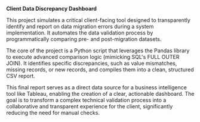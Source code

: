 **Client Data Discrepancy Dashboard**

This project simulates a critical client-facing tool designed to transparently identify and report on data migration errors during a system implementation. 
It automates the data validation process by programmatically comparing pre- and post-migration datasets.

The core of the project is a Python script that leverages the Pandas library to execute advanced comparison logic (mimicking SQL's FULL OUTER JOIN). 
It identifies specific discrepancies, such as value mismatches, missing records, or new records, and compiles them into a clean, structured CSV report.

This final report serves as a direct data source for a business intelligence tool like Tableau, enabling the creation of a clear, actionable dashboard. 
The goal is to transform a complex technical validation process into a collaborative and transparent experience for the client, significantly reducing the need for manual checks.
